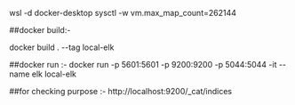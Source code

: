 wsl -d docker-desktop
sysctl -w vm.max_map_count=262144



##docker build:-  

docker build . --tag local-elk


##docker run :- 
docker run -p 5601:5601 -p 9200:9200 -p 5044:5044 -it --name elk local-elk


##for checking purpose :-
http://localhost:9200/_cat/indices
